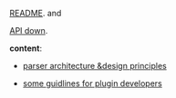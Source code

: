 [README](https://github.com/markdown-it/markdown-it#markdown-it). and

[API down](https://markdown-it.github.io/markdown-it/).

__content__:

- [parser architecture &design principles](architecture.md)

- [some guidlines for plugin developers](development.md)


